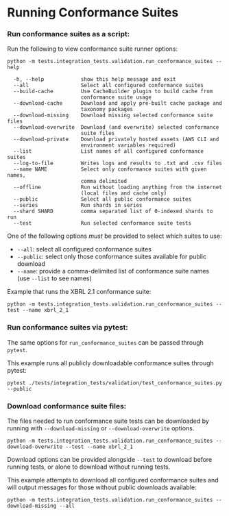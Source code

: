 # Running Conformance Suites

### Run conformance suites as a script:
Run the following to view conformance suite runner options:
```
python -m tests.integration_tests.validation.run_conformance_suites --help

  -h, --help            show this help message and exit
  --all                 Select all configured conformance suites
  --build-cache         Use CacheBuilder plugin to build cache from 
                        conformance suite usage
  --download-cache      Download and apply pre-built cache package and 
                        taxonomy packages
  --download-missing    Download missing selected conformance suite files
  --download-overwrite  Download (and overwrite) selected conformance 
                        suite files
  --download-private    Download privately hosted assets (AWS CLI and 
                        environment variables required)
  --list                List names of all configured conformance suites
  --log-to-file         Writes logs and results to .txt and .csv files
  --name NAME           Select only conformance suites with given names,
                        comma delimited
  --offline             Run without loading anything from the internet
                        (local files and cache only)
  --public              Select all public conformance suites
  --series              Run shards in series
  --shard SHARD         comma separated list of 0-indexed shards to run
  --test                Run selected conformance suite tests
```
One of the following options *must* be provided to select which suites to use:
* `--all`: select all configured conformance suites
* `--public`: select only those conformance suites available for public download
* `--name`: provide a comma-delimited list of conformance suite names (use `--list` to see names)

Example that runs the XBRL 2.1 conformance suite:
```
python -m tests.integration_tests.validation.run_conformance_suites --test --name xbrl_2_1
```

### Run conformance suites via pytest:
The same options for `run_conformance_suites` can be passed through `pytest`.

This example runs all publicly downloadable conformance suites through pytest:
```
pytest ./tests/integration_tests/validation/test_conformance_suites.py --public
```

### Download conformance suite files:
The files needed to run conformance suite tests can be downloaded by running with `--download-missing` or `--download-overwrite` options.
```
python -m tests.integration_tests.validation.run_conformance_suites --download-overwrite --test --name xbrl_2_1
```
Download options can be provided alongside `--test` to download before running tests, or alone to download without running tests.

This example attempts to download all configured conformance suites and will output messages for those without public downloads available:
```
python -m tests.integration_tests.validation.run_conformance_suites --download-missing --all
```
